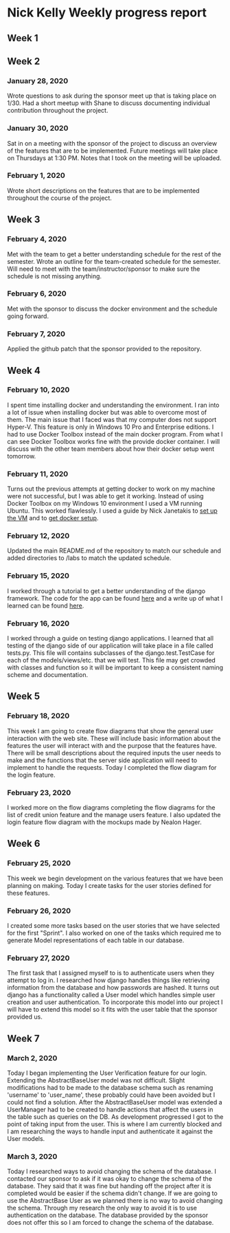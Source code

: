 # Nick Kelly Weekly progress report

## Week 1

## Week 2

### January 28, 2020

Wrote questions to ask during the sponsor meet up that is taking place on 1/30. Had a short meetup with Shane to discuss documenting individual contribution throughout the project.

### January 30, 2020

Sat in on a meeting with the sponsor of the project to discuss an overview of the features that are to be implemented. Future meetings will take place on Thursdays at 1:30 PM. Notes that I took on the meeting will be uploaded.

### February 1, 2020

Wrote short descriptions on the features that are to be implemented throughout the course of the project. 

## Week 3

### February 4, 2020

Met with the team to get a better understanding schedule for the rest of the semester. Wrote an outline for the team-created schedule for the semester. Will need to meet with the team/instructor/sponsor to make sure the schedule is not missing anything.

### February 6, 2020

Met with the sponsor to discuss the docker environment and the schedule going forward.

### February 7, 2020

Applied the github patch that the sponsor provided to the repository.

## Week 4

### February 10, 2020

I spent time installing docker and understanding the environment. I ran into a lot of issue when installing docker but was able to overcome most of them. The main issue that I faced was that my computer does not support Hyper-V. This feature is only in Windows 10 Pro and Enterprise editions. I had to use Docker Toolbox instead of the main docker program. From what I can see Docker Toolbox works fine with the provide docker container. I will discuss with the other team members about how their docker setup went tomorrow.

### February 11, 2020

Turns out the previous attempts at getting docker to work on my machine were not successful, but I was able to get it working. Instead of using Docker Toolbox on my Windows 10 environment I used a VM running Ubuntu. This worked flawlessly. I used a guide by Nick Janetakis to [set up the VM](https://nickjanetakis.com/blog/create-an-awesome-linux-development-environment-in-windows-with-vmware) and to [get docker setup](https://nickjanetakis.com/blog/docker-tip-73-connecting-to-a-remote-docker-daemon).

### February 12, 2020

Updated the main README.md of the repository to match our schedule and added directories to /labs to match the updated schedule.

### February 15, 2020

I worked through a tutorial to get a better understanding of the django framework. The code for the app can be found [here](../labs/docker/testDjango/) and a write up of what I learned can be found [here](../labs/docker/testDjango/README.md).

### February 16, 2020

I worked through a guide on testing django applications. I learned that all testing of the django side of our application will take place in a file called tests.py. This file will contains subclasses of the django.test.TestCase for each of the models/views/etc. that we will test. This file may get crowded with classes and function so it will be important to keep a consistent naming scheme and documentation.

## Week 5

### February 18, 2020

This week I am going to create flow diagrams that show the general user interaction with the web site. These will include basic information about the features the user will interact with and the purpose that the features have. There will be small descriptions about the required inputs the user needs to make and the functions that the server side application will need to implement to handle the requests. Today I completed the flow diagram for the login feature.

### February 23, 2020

I worked more on the flow diagrams completing the flow diagrams for the list of credit union feature and the manage users feature. I also updated the login feature flow diagram with the mockups made by Nealon Hager.


## Week 6

### February 25, 2020

This week we begin development on the various features that we have been planning on making. Today I create tasks for the user stories defined for these features.

### February 26, 2020

I created some more tasks based on the user stories that we have selected for the first "Sprint". I also worked on one of the tasks which required me to generate Model representations of each table in our database. 

### February 27, 2020

The first task that I assigned myself to is to authenticate users when they attempt to log in. I researched how django handles things like retrieving information from the database and how passwords are hashed. It turns out django has a functionality called a User model which handles simple user creation and user authentication. To incorporate this model into our project I will have to extend this model so it fits with the user table that the sponsor provided us. 


## Week 7

### March 2, 2020

Today I began implementing the User Verification feature for our login. Extending the AbstractBaseUser model was not difficult. Slight modifications had to be made to the database schema such as renaming 'username' to 'user_name', these probably could have been avoided but I could not find a solution. After the AbstractBaseUser model was extended a UserManager had to be created to handle actions that affect the users in the table such as queries on the DB. As development progressed I got to the point of taking input from the user. This is where I am currently blocked and I am researching the ways to handle input and authenticate it against the User models. 


### March 3, 2020

Today I researched ways to avoid changing the schema of the database. I contacted our sponsor to ask if it was okay to change the schema of the database. They said that it was fine but handing off the project after it is completed would be easier if the schema didn't change. If we are going to use the AbstractBase User as we planned there is no way to avoid changing the schema. Through my research the only way to avoid it is to use authentication on the database. The database provided by the sponsor does not offer this so I am forced to change the schema of the database.



